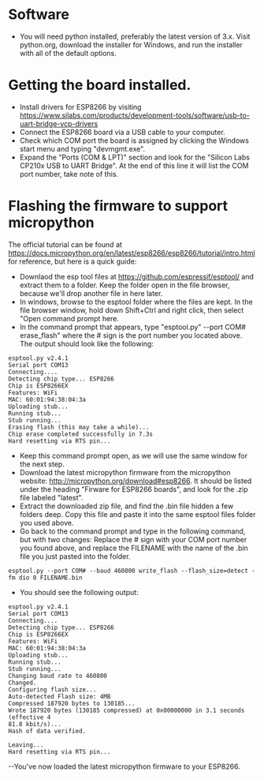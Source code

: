# Software

- You will need python installed, preferably the latest version of 3.x.  Visit python.org, download the installer for Windows, and run the installer with all of the default options.

# Getting the board installed.

- Install drivers for ESP8266 by visiting https://www.silabs.com/products/development-tools/software/usb-to-uart-bridge-vcp-drivers
- Connect the ESP8266 board via a USB cable to your computer.
- Check which COM port the board is assigned by clicking the Windows start menu and typing "devmgmt.exe".
- Expand the "Ports (COM & LPT)" section and look for the "Silicon Labs CP210x USB to UART Bridge". At the end of this line it will list the COM port number, take note of this.

# Flashing the firmware to support micropython

The official tutorial can be found at https://docs.micropython.org/en/latest/esp8266/esp8266/tutorial/intro.html for reference, but here is a quick guide:
- Downlaod the esp tool files at https://github.com/espressif/esptool/ and extract them to a folder.  Keep the folder open in the file browser, because we'll drop another file in here later.
- In windows, browse to the esptool folder where the files are kept.  In the file browser window, hold down Shift+Ctrl and right click, then select "Open command prompt here.
- In the command prompt that appears, type "esptool.py" --port COM# erase_flash" where the # sign is the port number you located above.  The output should look like the following:
```
esptool.py v2.4.1
Serial port COM13
Connecting....
Detecting chip type... ESP8266
Chip is ESP8266EX
Features: WiFi
MAC: 60:01:94:38:04:3a
Uploading stub...
Running stub...
Stub running...
Erasing flash (this may take a while)...
Chip erase completed successfully in 7.3s
Hard resetting via RTS pin...
```
- Keep this command prompt open, as we will use the same window for the next step.
- Download the latest micropython firmware from the micropython website: http://micropython.org/download#esp8266.  It should be listed under the heading "Firware for ESP8266 boards", and look for the .zip file labeled "latest".
- Extract the downloaded zip file, and find the .bin file hidden a few folders deep.  Copy this file and paste it into the same esptool files folder you used above.
- Go back to the command prompt and type in the following command, but with two changes: Replace the # sign with your COM port number you found above, and replace the FILENAME with the name of the .bin file you just pasted into the folder.
```
esptool.py --port COM# --baud 460800 write_flash --flash_size=detect -fm dio 0 FILENAME.bin
```
- You should see the following output:
```
esptool.py v2.4.1
Serial port COM13
Connecting....
Detecting chip type... ESP8266
Chip is ESP8266EX
Features: WiFi
MAC: 60:01:94:38:04:3a
Uploading stub...
Running stub...
Stub running...
Changing baud rate to 460800
Changed.
Configuring flash size...
Auto-detected Flash size: 4MB
Compressed 187920 bytes to 130185...
Wrote 187920 bytes (130185 compressed) at 0x00000000 in 3.1 seconds (effective 4
81.8 kbit/s)...
Hash of data verified.

Leaving...
Hard resetting via RTS pin...
```
--You've now loaded the latest micropython firmware to your ESP8266.
